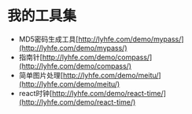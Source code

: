 # 我的工具集
- MD5密码生成工具[http://lyhfe.com/demo/mypass/](http://lyhfe.com/demo/mypass/)
- 指南针[http://lyhfe.com/demo/compass/](http://lyhfe.com/demo/compass/)
- 简单图片处理[http://lyhfe.com/demo/meitu/](http://lyhfe.com/demo/meitu/)
- react时钟[http://lyhfe.com/demo/react-time/](http://lyhfe.com/demo/react-time/)